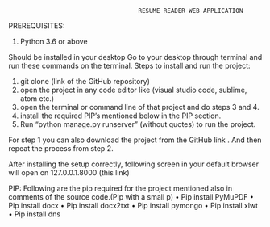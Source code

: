                                         RESUME READER WEB APPLICATION

PREREQUISITES:
1.	Python 3.6 or above

Should be installed in your desktop
Go to your desktop through terminal and run these commands on the terminal.
Steps to install and run the project:
1.	git clone (link of the GitHub repository)
2.	open the project in any code editor like (visual studio code, sublime, atom etc.)
3.	open the terminal or command line of that project and do steps 3 and 4.
4.	install the required PIP’s mentioned below in the PIP section.
5.	Run “python manage.py runserver” (without quotes) to run the project.

For step 1 you can also download the project from the GitHub link . And then repeat the process from step 2.

After installing the setup correctly, following screen in your default browser will open on 127.0.0.1.8000 (this link)

 

PIP:
Following are the pip required for the project mentioned also in comments of the source code.(Pip with a small p)
•	 Pip install PyMuPDF
•	 Pip install docx
•	 Pip install docx2txt
•	 Pip install pymongo
•	 Pip install xlwt
•	 Pip install dns
